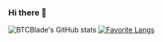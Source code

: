 ### Hi there 👋

<!--
**BTCBlade/BTCBlade** is a ✨ _special_ ✨ repository because its `README.md` (this file) appears on your GitHub profile.

Here are some ideas to get you started:

- 🔭 I’m currently working on ...
- 🌱 I’m currently learning ...
- 👯 I’m looking to collaborate on ...
- 🤔 I’m looking for help with ...
- 💬 Ask me about ...
- 📫 How to reach me: ...
- 😄 Pronouns: ...
- ⚡ Fun fact: ...
-->


![BTCBlade's GitHub stats](https://github-readme-stats.vercel.app/api?username=BTCBlade&count_private=true&show_icons=true&theme=dark)
[![Favorite Langs](https://github-readme-stats.vercel.app/api/top-langs/?username=BTCBlade&layout=compact&theme=dark&lang_count=8)](https://github.com/anuraghazra/github-readme-stats)

